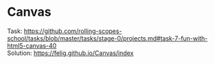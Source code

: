 # Canvas

Task: https://github.com/rolling-scopes-school/tasks/blob/master/tasks/stage-0/projects.md#task-7-fun-with-html5-canvas-40  
Solution: https://felig.github.io/Canvas/index
